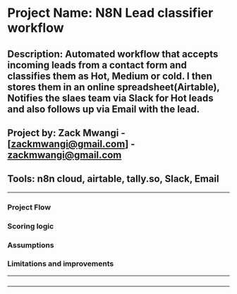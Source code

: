 # Project Name: N8N Lead classifier workflow
## Description: Automated workflow that accepts incoming leads from a contact form and classifies them as Hot, Medium or cold. I then stores them in an online spreadsheet(Airtable), Notifies the slaes team via Slack for Hot leads and also follows up via Email with the lead.

## Project by: Zack Mwangi - [zackmwangi@gmail.com] - <zackmwangi@gmail.com>
## Tools: n8n cloud, airtable, tally.so, Slack, Email
---
### Project Flow

### Scoring logic

### Assumptions

### Limitations and improvements


---
### 
---